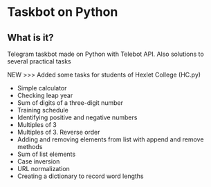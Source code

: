 # Taskbot on Python
## What is it?
Telegram taskbot made on Python with Telebot API.
Also solutions to several practical tasks

NEW >>> Added some tasks for students of Hexlet College (HC.py)
- Simple calculator
- Checking leap year
- Sum of digits of a three-digit number
- Training schedule
- Identifying positive and negative numbers
- Multiples of 3
- Multiples of 3. Reverse order
- Adding and removing elements from list with append and remove methods
- Sum of list elements
- Case inversion
- URL normalization
- Сreating a dictionary to record word lengths
